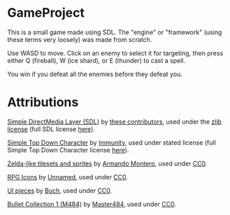 # GameProject
This is a small game made using SDL. The "engine" or "framework" (using these terms very loosely) was made from scratch.

Use WASD to move. Click on an enemy to select it for targeting, then press either Q (fireball), W (ice shard), or E (thunder) to cast a spell. 

You win if you defeat all the enemies before they defeat you.

# Attributions
[Simple DirectMedia Layer (SDL)](https://www.libsdl.org/index.php) by [these contributors](https://www.libsdl.org/credits.php), used under the [zlib license](https://www.zlib.net/zlib_license.html) (full SDL license [here](https://github.com/a-nagavalli/GameProject/blob/main/LICENSES.txt)).

[Simple Top Down Character](https://immunitys.itch.io/pixel-top-down-character) by [Immunity](https://immunitys.itch.io/), used under stated license (full Simple Top Down Character license [here](https://github.com/a-nagavalli/GameProject/blob/main/LICENSES.txt)). 

[Zelda-like tilesets and sprites](https://opengameart.org/content/zelda-like-tilesets-and-sprites) by [Armando Montero](https://opengameart.org/users/armm1998), used under [CC0](https://creativecommons.org/publicdomain/zero/1.0/).

[RPG Icons](https://opengameart.org/content/rpg-icons-3) by [Unnamed](https://opengameart.org/users/unnamed), used under [CC0](https://creativecommons.org/publicdomain/zero/1.0/).

[UI pieces](https://opengameart.org/content/ui-pieces) by [Buch](https://opengameart.org/users/buch), used under [CC0](https://creativecommons.org/publicdomain/zero/1.0/).

[Bullet Collection 1 (M484)](https://opengameart.org/content/bullet-collection-1-m484) by [Master484](https://m484games.ucoz.com/), used under [CC0](https://creativecommons.org/publicdomain/zero/1.0/).
